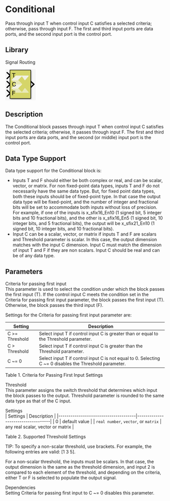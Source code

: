 # Conditional

Pass through input T when control input C satisfies a selected criteria;
otherwise, pass through input F. The first and third input ports are
data ports, and the second input port is the control port.

## Library

Signal Routing

![](./Images/dtc1532106955943.png)

## Description

The Conditional block passes through input T when control input C
satisfies the selected criteria; otherwise, it passes through input F.
The first and third input ports are data ports, and the second (or
middle) input port is the control port.

## Data Type Support

Data type support for the Conditional block is:

- Inputs T and F should either be both complex or real, and can be
  scalar, vector, or matrix. For non fixed-point data types, inputs T
  and F do not necessarily have the same data type. But, for fixed point
  data types, both these inputs should be of fixed-point type. In that
  case the output data type will be fixed-point, and the number of
  integer and fractional bits will be set to accommodate both inputs
  without loss of precision. For example, if one of the inputs is
  x_sfix16_En10 (1 signed bit, 5 integer bits and 10 fractional bits),
  and the other is x_sfix16_En5 (1 signed bit, 10 integer bits, and 5
  fractional bits), the output will be x_sfix21_En10 (1 signed bit, 10
  integer bits, and 10 fractional bits).
- Input C can be a scalar, vector, or matrix if inputs T and F are
  scalars and Threshold parameter is scalar. In this case, the output
  dimension matches with the input C dimension. Input C must match the
  dimension of input T and F if they are non scalars. Input C should be
  real and can be of any data type.

## Parameters

Criteria for passing first input  
This parameter is used to select the condition under which the block
passes the first input (T). If the control input C meets the condition
set in the Criteria for passing first input parameter, the block passes
the first input (T). Otherwise, the block passes the third input (F).

Settings for the Criteria for passing first input parameter are:

| Setting         | Description                                                                                             |
|-----------------|---------------------------------------------------------------------------------------------------------|
| C \>= Threshold | Select input T if control input C is greater than or equal to the Threshold parameter.                  |
| C \> Threshold  | Select input T if control input C is greater than the Threshold parameter.                              |
| C ~= 0          | Select input T if control input C is not equal to 0. Selecting C ~= 0 disables the Threshold parameter. |

Table 1. Criteria for Passing First Input Settings

Threshold  
This parameter assigns the switch threshold that determines which input
the block passes to the output. Threshold parameter is rounded to the
same data type as that of the C input.

Settings  
| Settings                             | Description                       |
|--------------------------------------|-----------------------------------|
| 0                                    | default value                     |
| `real number`, `vector`, or `matrix` | any real scalar, vector or matrix |

Table 2. Supported Threshold Settings

TIP:
To specify a non-scalar threshold, use brackets. For example, the
following entries are valid: \[1 3 5\].

For a non-scalar threshold, the inputs must be scalars. In that case,
the output dimension is the same as the threshold dimension, and input 2
is compared to each element of the threshold, and depending on the
criteria, either T or F is selected to populate the output signal.

Dependencies  
Setting Criteria for passing first input to C ~= 0 disables this
parameter.
